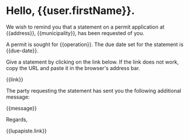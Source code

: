 # Hello, {{user.firstName}}.

We wish to remind you that a statement on a permit application
at {{address}}, {{municipality}}, has been requested of you.

A permit is sought for {{operation}}. The due date set for the statement
is {{due-date}}.

Give a statement by clicking on the link below. If the link does not work,
copy the URL and paste it in the browser's address bar.

{{link}}

The party requesting the statement has sent you the following
additional message:

{{message}}

Regards,

{{lupapiste.link}}
